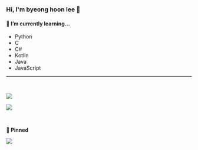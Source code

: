 ### **Hi, I'm byeong hoon lee** 👋


#### 🌱 **I’m currently learning...**
- Python 
- C
- C#
- Kotlin
- Java
- JavaScript

---

<br>

![](https://github-readme-stats.vercel.app/api?username=EGGnmad&show_icons=true&bg_color=F0EDCC&title_color=02343F&text_color=02343F&border_color=02343F)



![](https://github-readme-stats.vercel.app/api/top-langs/?username=EGGnmad&bg_color=F0EDCC&title_color=02343F&text_color=02343F&border_color=02343F)

<br>

**📌 Pinned**

[![](https://github-readme-stats.vercel.app/api/pin/?username=EGGnmad&repo=K-SchoolMeal&bg_color=F0EDCC&title_color=02343F&text_color=02343F&border_color=02343F)](https://github.com/EGGnmad/K-SchoolMeal)
